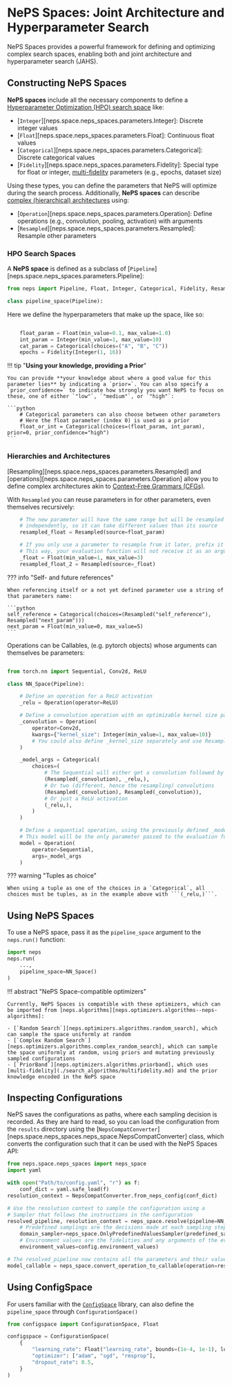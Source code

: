 # NePS Spaces: Joint Architecture and Hyperparameter Search

NePS Spaces provides a powerful framework for defining and optimizing complex search spaces, enabling both and joint architecture and hyperparameter search (JAHS).

## Constructing NePS Spaces

**NePS spaces** include all the necessary components to define a [Hyperparameter Optimization (HPO) search space](#hpo-search-spaces) like:

- [`Integer`][neps.space.neps_spaces.parameters.Integer]: Discrete integer values
- [`Float`][neps.space.neps_spaces.parameters.Float]: Continuous float values
- [`Categorical`][neps.space.neps_spaces.parameters.Categorical]: Discrete categorical values
- [`Fidelity`][neps.space.neps_spaces.parameters.Fidelity]: Special type for float or integer, [multi-fidelity](../reference/search_algorithms/multifidelity.md) parameters (e.g., epochs, dataset size)

Using these types, you can define the parameters that NePS will optimize during the search process.
Additionally, **NePS spaces** can describe [complex (hierarchical) architectures](#hierarchies-and-architectures) using:

- [`Operation`][neps.space.neps_spaces.parameters.Operation]: Define operations (e.g., convolution, pooling, activation) with arguments
- [`Resampled`][neps.space.neps_spaces.parameters.Resampled]: Resample other parameters

### HPO Search Spaces

A **NePS space** is defined as a subclass of [`Pipeline`][neps.space.neps_spaces.parameters.Pipeline]:

```python
from neps import Pipeline, Float, Integer, Categorical, Fidelity, Resampled, Operation

class pipeline_space(Pipeline):
```

Here we define the hyperparameters that make up the space, like so:

```python

    float_param = Float(min_value=0.1, max_value=1.0)
    int_param = Integer(min_value=1, max_value=10)
    cat_param = Categorical(choices=("A", "B", "C"))
    epochs = Fidelity(Integer(1, 16))
```

!!! tip "**Using your knowledge, providing a Prior**"

    You can provide **your knowledge about where a good value for this parameter lies** by indicating a `prior=`. You can also specify a `prior_confidence=` to indicate how strongly you want NePS to focus on these, one of either `"low"`, `"medium"`, or `"high"`:

    ```python
        # Categorical parameters can also choose between other parameters
        # Here the float parameter (index 0) is used as a prior
        float_or_int = Categorical(choices=(float_param, int_param), prior=0, prior_confidence="high")
    ```

### Hierarchies and Architectures

[Resampling][neps.space.neps_spaces.parameters.Resampled] and [operations][neps.space.neps_spaces.parameters.Operation] allow you to define complex architectures akin to [Context-Free Grammars (CFGs)](https://en.wikipedia.org/wiki/Context-free_grammar).

With `Resampled` you can reuse parameters in for other parameters, even themselves recursively:

```python
    # The new parameter will have the same range but will be resampled
    # independently, so it can take different values than its source
    resampled_float = Resampled(source=float_param)

    # If you only use a parameter to resample from it later, prefix it with an underscore
    # This way, your evaluation function will not receive it as an argument
    _float = Float(min_value=1, max_value=3)
    resampled_float_2 = Resampled(source=_float)
```

??? info "Self- and future references"

    When referencing itself or a not yet defined parameter use a string of that parameters name:

    ```python
    self_reference = Categorical(choices=(Resampled("self_reference"), Resampled("next_param")))
    next_param = Float(min_value=0, max_value=5)
    ```

Operations can be Callables, (e.g. pytorch objects) whose arguments can themselves be parameters:

```python

from torch.nn import Sequential, Conv2d, ReLU

class NN_Space(Pipeline):

    # Define an operation for a ReLU activation
    _relu = Operation(operator=ReLU)

    # Define a convolution operation with an optimizable kernel size parameter
    _convolution = Operation(
        operator=Conv2d,
        kwargs={"kernel_size": Integer(min_value=1, max_value=10)}
        # You could also define _kernel_size separately and use Resampled
    )

    _model_args = Categorical(
        choices=(
            # The Sequential will either get a convolution followed by a ReLU
            (Resampled(_convolution), _relu,),
            # Or two (different, hence the resampling) convolutions
            (Resampled(_convolution), Resampled(_convolution)),
            # Or just a ReLU activation
            (_relu,),
        )
    )

    # Define a sequential operation, using the previously defined _model_args
    # This model will be the only parameter passed to the evaluation function
    model = Operation(
        operator=Sequential,
        args=_model_args
    )
```

??? warning "Tuples as choice"

    When using a tuple as one of the choices in a `Categorical`, all choices must be tuples, as in the example above with ```(_relu,)```.

## Using NePS Spaces

To use a NePS space, pass it as the `pipeline_space` argument to the `neps.run()` function:

```python
import neps
neps.run(
    ...,
    pipeline_space=NN_Space()
)
```

!!! abstract "NePS Space-compatible optimizers"

    Currently, NePS Spaces is compatible with these optimizers, which can be imported from [neps.algorithms][neps.optimizers.algorithms--neps-algorithms]:

    - [`Random Search`][neps.optimizers.algorithms.random_search], which can sample the space uniformly at random
    - [`Complex Random Search`][neps.optimizers.algorithms.complex_random_search], which can sample the space uniformly at random, using priors and mutating previously sampled configurations
    - [`PriorBand`][neps.optimizers.algorithms.priorband], which uses [multi-fidelity](./search_algorithms/multifidelity.md) and the prior knowledge encoded in the NePS space

## Inspecting Configurations

NePS saves the configurations as paths, where each sampling decision is recorded. As they are hard to read, so you can load the configuration from the `results` directory using the [`NepsCompatConverter`][neps.space.neps_spaces.neps_space.NepsCompatConverter] class, which converts the configuration such that it can be used with the NePS Spaces API:

```python
from neps.space.neps_spaces import neps_space
import yaml

with open("Path/to/config.yaml", "r") as f:
    conf_dict = yaml.safe_load(f)
resolution_context = NepsCompatConverter.from_neps_config(conf_dict)

# Use the resolution context to sample the configuration using a
# Sampler that follows the instructions in the configuration
resolved_pipeline, resolution_context = neps_space.resolve(pipeline=NN_Space(),
    # Predefined samplings are the decisions made at each sampling step
    domain_sampler=neps_space.OnlyPredefinedValuesSampler(predefined_samplings=config.predefined_samplings),
    # Environment values are the fidelities and any arguments of the evaluation function not part of the search space
    environment_values=config.environment_values)

# The resolved_pipeline now contains all the parameters and their values, e.g. the Callable model
model_callable = neps_space.convert_operation_to_callable(operation=resolved_pipeline.model)
```

## Using ConfigSpace

For users familiar with the [`ConfigSpace`](https://automl.github.io/ConfigSpace/main/) library,
can also define the `pipeline_space` through `ConfigurationSpace()`

```python
from configspace import ConfigurationSpace, Float

configspace = ConfigurationSpace(
    {
        "learning_rate": Float("learning_rate", bounds=(1e-4, 1e-1), log=True)
        "optimizer": ["adam", "sgd", "rmsprop"],
        "dropout_rate": 0.5,
    }
)
```
